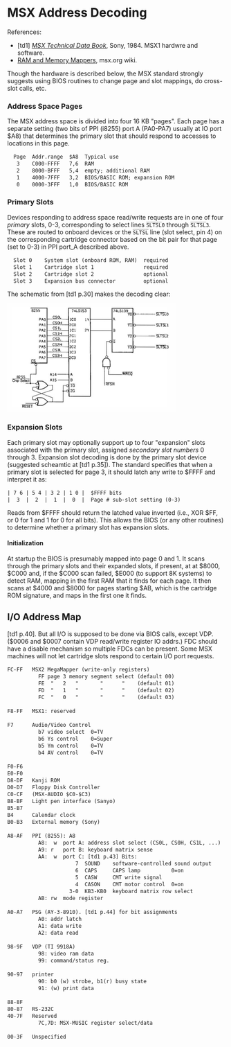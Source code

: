 MSX Address Decoding
====================

References:
- \[td1] [_MSX Technical Data Book_][td1], Sony, 1984.
  MSX1 hardwre and software.
- [RAM and Memory Mappers][mw ramm], msx.org wiki.

Though the hardware is described below, the MSX standard strongly suggests
using BIOS routines to change page and slot mappings, do cross-slot calls,
etc.

### Address Space Pages

The MSX address space is divided into four 16 KB "pages". Each page has a
separate setting (two bits of PPI (i8255) port A (PA0-PA7) usually at IO
port $A8) that determines the primary slot that should respond to accesses
to locations in this page.

      Page  Addr.range  $A8  Typical use
       3    C000-FFFF   7,6  RAM
       2    8000-BFFF   5,4  empty; additional RAM
       1    4000-7FFF   3,2  BIOS/BASIC ROM; expansion ROM
       0    0000-3FFF   1,0  BIOS/BASIC ROM

### Primary Slots

Devices responding to address space read/write requests are in one of four
_primary_ slots, 0-3, corresponding to select lines `S̅L̅T̅S̅L̅0` through
`S̅L̅T̅S̅L̅3`. These are routed to onboard devices or the `S̅L̅T̅S̅L̅` line (slot
select, pin 4) on the corresponding cartridge connector based on the bit
pair for that page (set to 0-3) in PPI port_A described above.

      Slot 0    System slot (onboard ROM, RAM)  required
      Slot 1    Cartridge slot 1                required
      Slot 2    Cartridge slot 2                optional
      Slot 3    Expansion bus connector         optional

The schematic from [td1 p.30] makes the decoding clear:

<img src="img/msx-slot-schematic.jpg" height=250>

### Expansion Slots

Each primary slot may optionally support up to four "expansion" slots
associated with the primary slot, assigned _secondary slot numbers_ 0
through 3. Expansion slot decoding is done by the primary slot device
(suggested scheamtic at [td1 p.35]). The standard specifies that when a
primary slot is selected for page 3, it should latch any write to $FFFF and
interpret it as:

    | 7 6 | 5 4 | 3 2 | 1 0 |  $FFFF bits
    |  3  |  2  |  1  |  0  |  Page # sub-slot setting (0-3)

Reads from $FFFF should return the latched value inverted (i.e., XOR $FF,
or 0 for 1 and 1 for 0 for all bits). This allows the BIOS (or any other
routines) to determine whether a primary slot has expansion slots.

#### Initialization

At startup the BIOS is presumably mapped into page 0 and 1. It scans
through the primary slots and their expanded slots, if present, at at
$8000, $C000 and, if the $C000 scan failed, $E000 (to support 8K systems)
to detect RAM, mapping in the first RAM that it finds for each page. It
then scans at $4000 and $8000 for pages starting $AB, which is the
cartridge ROM signature, and maps in the first one it finds.


I/O Address Map
---------------

[td1 p.40]. But all I/O is supposed to be done via BIOS calls, except VDP.
($0006 and $0007 contain VDP read/write register IO addrs.) FDC should have
a disable mechanism so multiple FDCs can be present. Some MSX machines will
not let cartridge slots respond to certain I/O port requests.

    FC-FF   MSX2 MegaMapper (write-only registers)
              FF page 3 memory segment select (default 00)
              FE  "   2   "       "      "    (default 01)
              FD  "   1   "       "      "    (default 02)
              FC  "   0   "       "      "    (default 03)

    F8-FF   MSX1: reserved

    F7      Audio/Video Control
              b7 video select  0=TV
              b6 Ys control    0=Super
              b5 Ym control    0=TV
              b4 AV control    0=TV

    F0-F6
    E0-F0
    D8-DF   Kanji ROM
    D0-D7   Floppy Disk Controller
    C0-CF   (MSX-AUDIO $C0-$C3)
    B8-BF   Light pen interface (Sanyo)
    B5-B7
    B4      Calendar clock
    B0-B3   External memory (Sony)

    A8-AF   PPI (8255): A8
              A8:  w  port A: address slot select (CS0L, CS0H, CS1L, ...)
              A9: r   port B: keyboard matrix sense
              AA:  w  port C: [td1 p.43] Bits:
                          7  SOUND    software-controlled sound output
                          6  CAPS     CAPS lamp          0=on
                          5  CASW     CMT write signal
                          4  CASON    CMT motor control  0=on
                        3-0  KB3-KB0  keyboard matrix row select
              AB: rw  mode register

    A0-A7   PSG (AY-3-8910). [td1 p.44] for bit assignments
              A0: addr latch
              A1: data write
              A2: data read

    98-9F   VDP (TI 9918A)
              98: video ram data
              99: command/status reg.

    90-97   printer
              90: b0 (w) strobe, b1(r) busy state
              91: (w) print data

    88-8F
    80-87   RS-232C
    40-7F   Reserved
              7C,7D: MSX-MUSIC register select/data

    00-3F   Unspecified



<!-------------------------------------------------------------------->
[mw ramm]: https://www.msx.org/wiki/RAM_and_Memory_Mappers
[td1]: https://archive.org/stream/MSXTechnicalHandbookBySony#page/n5/mode/1up
